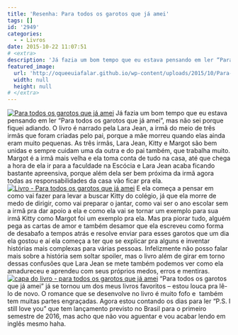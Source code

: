 ```yaml
---
title: 'Resenha: Para todos os garotos que já amei'
tags: []
id: '2949'
categories:
  - - Livros
date: 2015-10-22 11:07:51
# <extra>
description: 'Já fazia um bom tempo que eu estava pensando em ler “Para todos os garotos que já amei”, mas não sei porque fiquei adiando. O livro é narrado pela Lara Jean, a irmã do meio de três irmãs que foram criadas pelo pai, porque a mãe morreu quando elas ainda eram muito pequenas. As três irmãs, Lara Jean, Kitty e Margot são bem unidas e sempre cuidam uma da outra e do pai também, que trabalha muito. Margot é a irmã mais velha e ela toma conta de tudo na casa, até que chega a hora de ela ir para a faculdade na Escócia e Lara Jean acaba ficando bastante apreensiva, porque além dela ser bem próxima da irmã agora todas as responsabilidades da casa vão ficar pra ela. E ela começa a pensar em como vai fazer para levar &hellip;'
featured_image: 
  url: 'http://oqueeuiafalar.github.io/wp-content/uploads/2015/10/Para-todos-os-garotos-que-já-amei-1024x768.jpg'
  width: null
  height: null
# </extra>
---
```


[![ Para todos os garotos que já amei](/wp-content/uploads/2015/10/Para-todos-os-garotos-que-já-amei-1024x768.jpg)](/wp-content/uploads/2015/10/Para-todos-os-garotos-que-já-amei.jpg) Já fazia um bom tempo que eu estava pensando em ler “Para todos os garotos que já amei”, mas não sei porque fiquei adiando. O livro é narrado pela Lara Jean, a irmã do meio de três irmãs que foram criadas pelo pai, porque a mãe morreu quando elas ainda eram muito pequenas. As três irmãs, Lara Jean, Kitty e Margot são bem unidas e sempre cuidam uma da outra e do pai também, que trabalha muito. Margot é a irmã mais velha e ela toma conta de tudo na casa, até que chega a hora de ela ir para a faculdade na Escócia e Lara Jean acaba ficando bastante apreensiva, porque além dela ser bem próxima da irmã agora todas as responsabilidades da casa vão ficar pra ela. [![Livro - Para todos os garotos que já amei](/wp-content/uploads/2015/10/Livro-Para-todos-os-garotos-que-já-amei-1024x768.jpg)](/wp-content/uploads/2015/10/Livro-Para-todos-os-garotos-que-já-amei.jpg) E ela começa a pensar em como vai fazer para levar a buscar Kitty do colégio, já que ela morre de medo de dirigir, como vai preparar o jantar, como vai ser o ano escolar sem a irmã pra dar apoio a ela e como ela vai se tornar um exemplo para sua irmã Kitty como Margot foi um exemplo pra ela. Mas pra piorar tudo, alguém pega as cartas de amor e também desamor que ela escreveu como forma de desabafo a tempos atrás e resolve enviar para esses garotos que um dia ela gostou e aí ela começa a ter que se explicar pra alguns e inventar histórias mais complexas para várias pessoas. Infelizmente não posso falar mais sobre a história sem soltar spoiler, mas o livro além de girar em torno dessas confusões que Lara Jean se mete também podemos ver como ela amadureceu e aprendeu com seus próprios medos, erros e mentiras. [![capa do livro - para todos os garotos que já amei](/wp-content/uploads/2015/10/capa-do-livro-para-todos-os-garotos-que-já-amei-1024x768.jpg)](/wp-content/uploads/2015/10/capa-do-livro-para-todos-os-garotos-que-já-amei.jpg) “Para todos os garotos que já amei” já se tornou um dos meus livros favoritos – estou louca pra lê-lo de novo. O romance que se desenvolve no livro é muito fofo e  também tem muitas partes engraçadas. Agora estou contando os dias para ler “P.S. I still love you” que tem lançamento previsto no Brasil para o primeiro semestre de 2016, mas acho que não vou aguentar e vou acabar lendo em inglês mesmo haha.
